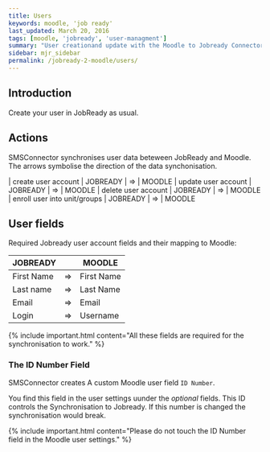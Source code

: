 ```yaml
---
title: Users
keywords: moodle, 'job ready'
last_updated: March 20, 2016
tags: [moodle, 'jobready', 'user-managment']
summary: "User creationand update with the Moodle to Jobready Connector."
sidebar: mjr_sidebar
permalink: /jobready-2-moodle/users/
---
```


## Introduction

Create your user in JobReady as usual.

## Actions

SMSConnector synchronises user data beteween JobReady and Moodle.
The arrows symbolise the direction of the data synchonisation.

| create user account           | JOBREADY | => | MOODLE
| update user account           | JOBREADY | => | MOODLE
| delete user account           | JOBREADY | => | MOODLE
| enroll user into unit/groups  | JOBREADY | => | MOODLE


## User fields

Required Jobready user account fields and their mapping to Moodle:

| JOBREADY      |    |  MOODLE
|---------------|----|-----------
| First Name    | => |  First Name
| Last name     | => |  Last Name
| Email         | => |  Email
| Login         | => |  Username

{% include important.html content="All these fields are required for the synchronisation to work." %}

### The ID Number Field

SMSConnector creates A custom Moodle user field `ID Number`.

You find this field in the user settings uunder the *optional* fields.
This ID controls the Synchronisation to Jobready. If this number is changed the synchronisation would break.

{% include important.html content="Please do not touch the ID Number field in the Moodle user settings." %}
